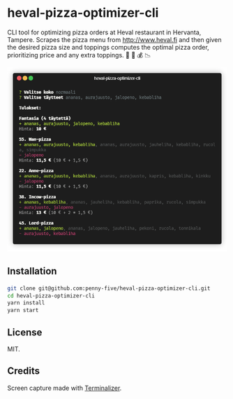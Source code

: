 # heval-pizza-optimizer-cli

CLI tool for optimizing pizza orders at Heval restaurant in Hervanta, Tampere. Scrapes the pizza menu from http://www.heval.fi and then given the desired pizza size and toppings computes the optimal pizza order, prioritizing price and any extra toppings. :floppy_disk: :pizza: :moneybag: :chart_with_downwards_trend:


![alt screen capture](github-image.png)

## Installation

```sh
git clone git@github.com:penny-five/heval-pizza-optimizer-cli.git
cd heval-pizza-optimizer-cli
yarn install
yarn start
```

## License

MIT.

## Credits

Screen capture made with [Terminalizer](https://github.com/faressoft/terminalizer).
